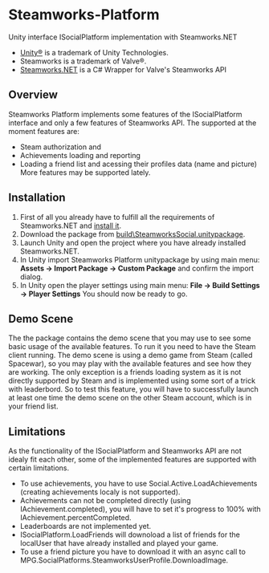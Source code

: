 # Steamworks-Platform
Unity interface ISocialPlatform implementation with Steamworks.NET

* [Unity®](https://unity3d.com) is a trademark of Unity Technologies.
* Steamworks is a trademark of Valve®.
* [Steamworks.NET](https://github.com/rlabrecque/Steamworks.NET) is a C# Wrapper for Valve's Steamworks API
## Overview
Steamworks Platform implements some features of the ISocialPlatform interface and only a few features of Steamworks API. The supported at the moment features are:
* Steam authorization and 
* Achievements loading and reporting
* Loading a friend list and acessing their profiles data (name and picture)
More features may be supported lately.
## Installation
1. First of all you already have to fulfill all the requirements of Steamworks.NET and [install it](http://steamworks.github.io/installation/).
2. Download the package from [build\SteamworksSocial.unitypackage](https://github.com/mPowerGames/Steamworks-Platform/blob/master/Build/SteamworksSocial.unitypackage).
3. Launch Unity and open the project where you have already installed Steamworks.NET. 
4. In Unity import Steamworks Platform unitypackage by using main menu: __Assets -> Import Package -> Custom Package__ and confirm the import dialog.
5. In Unity open the player settings using main menu: __File -> Build Settings -> Player Settings__
You should now be ready to go.
## Demo Scene
The the package contains the demo scene that you may use to see some basic usage of the available features.
To run it you need to have the Steam client running. The demo scene is using a demo game from Steam (called Spacewar), so you may play with the available features and see how they are working. The only exception is a friends loading system as it is not directly supported by Steam and is implemented using some sort of a trick with leaderbord. So to test this feature, you will have to successfully launch at least one time the demo scene on the other Steam account, which is in your friend list.
## Limitations
As the functionality of the ISocialPlatform and Steamworks API are not idealy fit each other, some of the implemented features are supported with certain limitations.
* To use achievements, you have to use Social.Active.LoadAchievements (creating achievements localy is not supported).
* Achievements can not be completed directly (using IAchievement.completed), you will have to set it's progress to 100% with IAchievement.percentCompleted.
* Leaderboards are not implemented yet.
* ISocialPlatform.LoadFriends will downoload a list of friends for the localUser that have already installed and played your game.
* To use a friend picture you have to download it with an async call to MPG.SocialPlatforms.SteamworksUserProfile.DownloadImage.
